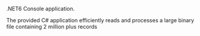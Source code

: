 .NET6 Console application.

The provided C# application efficiently reads and processes a large binary file containing 2 million plus records
